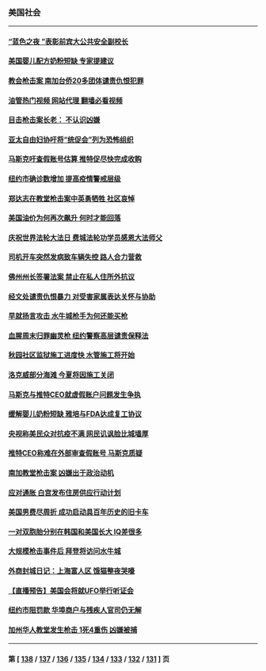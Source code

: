 ### 美国社会
---
#### [“蓝色之夜 ”表彰前宾大公共安全副校长](../../pages/ncid1078160/n13740900.md?05200045) 
#### [美国婴儿配方奶粉短缺 专家提建议](../../pages/ncid1078160/n13740483.md?05200045) 
#### [教会枪击案 南加台侨20多团体谴责仇恨犯罪](../../pages/ncid1078160/n13740337.md?05200045) 
#### [油管热门视频 网站代理 翻墙必看视频](http://209.222.30.114:81/youtube.html?05200045)
#### [目击枪击案长老： 不认识凶嫌](../../pages/ncid1078160/n13740280.md?05200045) 
#### [亚太自由妇协吁将“统促会”列为恐怖组织](../../pages/ncid1078160/n13740278.md?05200045) 
#### [马斯克吁查假账号估算 推特促尽快完成收购](../../pages/ncid1078160/n13739863.md?05200045) 
#### [纽约市确诊数增加 提高疫情警戒层级](../../pages/ncid1078160/n13739627.md?05200045) 
#### [郑达志在教堂枪击案中英勇牺牲 社区哀悼](../../pages/ncid1078160/n13739529.md?05200045) 
#### [美国油价为何再次飙升 何时才能回落](../../pages/ncid1078160/n13739319.md?05200045) 
#### [庆祝世界法轮大法日 费城法轮功学员感恩大法师父](../../pages/ncid1078160/n13739377.md?05200045) 
#### [司机开车突然发病致车辆失控 路人合力营救](../../pages/ncid1078160/n13739196.md?05200045) 
#### [佛州州长签署法案 禁止在私人住所外抗议](../../pages/ncid1078160/n13739301.md?05200045) 
#### [经文处谴责仇恨暴力 对受害家属表达关怀与协助](../../pages/ncid1078160/n13739310.md?05200045) 
#### [早就扬言攻击 水牛城枪手为何还能买枪](../../pages/ncid1078160/n13738938.md?05200045) 
#### [血腥周末归罪幽灵枪 纽约警察高层谴责保释法](../../pages/ncid1078160/n13738936.md?05200045) 
#### [秋园社区监狱施工进度快 水管施工将开始](../../pages/ncid1078160/n13738942.md?05200045) 
#### [洛克威部分海滩 今夏将因施工关闭](../../pages/ncid1078160/n13738957.md?05200045) 
#### [马斯克与推特CEO就虚假账户问题发生争执](../../pages/ncid1078160/n13738751.md?05200045) 
#### [缓解婴儿奶粉短缺 雅培与FDA达成复工协议](../../pages/ncid1078160/n13738755.md?05200045) 
#### [央视称美民众对抗疫不满 网民讥讽脸比城墙厚](../../pages/ncid1078160/n13738685.md?05200045) 
#### [推特CEO称难在外部审查假账号 马斯克质疑](../../pages/ncid1078160/n13738637.md?05200045) 
#### [南加教堂枪击案 凶嫌出于政治动机](../../pages/ncid1078160/n13738739.md?05200045) 
#### [应对通胀 白宫发布住房供应行动计划](../../pages/ncid1078160/n13738638.md?05200045) 
#### [美国男费尽周折 成功启动具百年历史的旧卡车](../../pages/ncid1078160/n13738244.md?05200045) 
#### [一对双胞胎分别在韩国和美国长大 IQ差很多](../../pages/ncid1078160/n13738567.md?05200045) 
#### [大规模枪击事件后 拜登将访问水牛城](../../pages/ncid1078160/n13738582.md?05200045) 
#### [外商封城日记：上海富人区 饿猫整夜哭嚎](../../pages/ncid1078160/n13738603.md?05200045) 
#### [【直播预告】美国会将就UFO举行听证会](../../pages/ncid1078160/n13737995.md?05200045) 
#### [纽约市阻罚款 华埠商户与残疾人官司仍无解](../../pages/ncid1078160/n13738145.md?05200045) 
#### [加州华人教堂发生枪击 1死4重伤 凶嫌被捕](../../pages/ncid1078160/n13738020.md?05200045) 

---
#### 第 [ [138](./138.md?05200045) / [137](./137.md?05200045) / [136](./136.md?05200045) / [135](./135.md?05200045) / [134](./134.md?05200045) / [133](./133.md?05200045) / [132](./132.md?05200045) / [131](./131.md?05200045) ] 页
